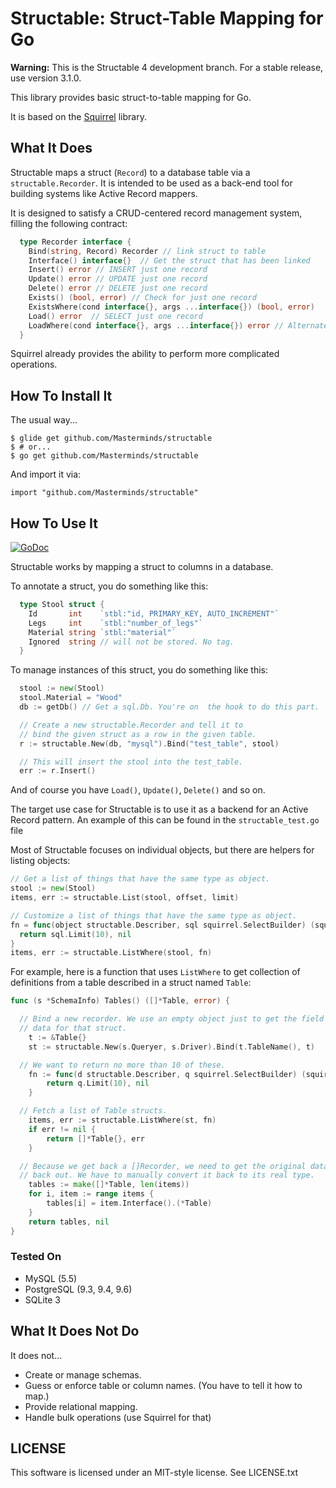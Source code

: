# Structable: Struct-Table Mapping for Go

**Warning:** This is the Structable 4 development branch. For a stable
release, use version 3.1.0.

This library provides basic struct-to-table mapping for Go.

It is based on the [Squirrel](https://github.com/Masterminds/squirrel) library.

## What It Does

Structable maps a struct (`Record`) to a database table via a
`structable.Recorder`. It is intended to be used as a back-end tool for
building systems like Active Record mappers.

It is designed to satisfy a CRUD-centered record management system,
filling the following contract:

```go
  type Recorder interface {
    Bind(string, Record) Recorder // link struct to table
    Interface() interface{}  // Get the struct that has been linked
    Insert() error // INSERT just one record
    Update() error // UPDATE just one record
    Delete() error // DELETE just one record
    Exists() (bool, error) // Check for just one record
    ExistsWhere(cond interface{}, args ...interface{}) (bool, error)
    Load() error  // SELECT just one record
    LoadWhere(cond interface{}, args ...interface{}) error // Alternate Load()
  }
```

Squirrel already provides the ability to perform more complicated
operations.

## How To Install It

The usual way...

```
$ glide get github.com/Masterminds/structable
$ # or...
$ go get github.com/Masterminds/structable
```

And import it via:

```
import "github.com/Masterminds/structable"
```

## How To Use It

[![GoDoc](https://godoc.org/github.com/Masterminds/structable?status.png)](https://godoc.org/github.com/Masterminds/structable)

Structable works by mapping a struct to columns in a database.

To annotate a struct, you do something like this:

```go
  type Stool struct {
    Id		 int	`stbl:"id, PRIMARY_KEY, AUTO_INCREMENT"`
    Legs	 int    `stbl:"number_of_legs"`
    Material string `stbl:"material"`
    Ignored  string // will not be stored. No tag.
  }
```

To manage instances of this struct, you do something like this:

```go
  stool := new(Stool)
  stool.Material = "Wood"
  db := getDb() // Get a sql.Db. You're on  the hook to do this part.

  // Create a new structable.Recorder and tell it to
  // bind the given struct as a row in the given table.
  r := structable.New(db, "mysql").Bind("test_table", stool)

  // This will insert the stool into the test_table.
  err := r.Insert()
```

And of course you have `Load()`, `Update()`, `Delete()` and so on.

The target use case for Structable is to use it as a backend for an
Active Record pattern. An example of this can be found in the
`structable_test.go` file

Most of Structable focuses on individual objects, but there are helpers
for listing objects:

```go
// Get a list of things that have the same type as object.
stool := new(Stool)
items, err := structable.List(stool, offset, limit)

// Customize a list of things that have the same type as object.
fn = func(object structable.Describer, sql squirrel.SelectBuilder) (squirrel.SelectBuilder, error) {
  return sql.Limit(10), nil
}
items, err := structable.ListWhere(stool, fn)
```

For example, here is a function that uses `ListWhere` to get collection
of definitions from a table described in a struct named `Table`:

```go
func (s *SchemaInfo) Tables() ([]*Table, error) {

  // Bind a new recorder. We use an empty object just to get the field
  // data for that struct.
	t := &Table{}
	st := structable.New(s.Queryer, s.Driver).Bind(t.TableName(), t)

  // We want to return no more than 10 of these.
	fn := func(d structable.Describer, q squirrel.SelectBuilder) (squirrel.SelectBuilder, error) {
		return q.Limit(10), nil
	}

  // Fetch a list of Table structs.
	items, err := structable.ListWhere(st, fn)
	if err != nil {
		return []*Table{}, err
	}

  // Because we get back a []Recorder, we need to get the original data
  // back out. We have to manually convert it back to its real type.
	tables := make([]*Table, len(items))
	for i, item := range items {
		tables[i] = item.Interface().(*Table)
	}
	return tables, nil
}
```

### Tested On

- MySQL (5.5)
- PostgreSQL (9.3, 9.4, 9.6)
- SQLite 3

## What It Does Not Do

It does not...

* Create or manage schemas.
* Guess or enforce table or column names. (You have to tell it how to
  map.)
* Provide relational mapping.
* Handle bulk operations (use Squirrel for that)

## LICENSE

This software is licensed under an MIT-style license. See LICENSE.txt
